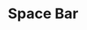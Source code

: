 ---
slug: "/projects/space-bar"
title: "Space Bar"
tech: "React, HTML, CSS, JS, Styled Components, Ruby, Rails"
hero: ./hero.png
tagline: "An interactive map that lets users explore space and learn about planets and constellations."
---